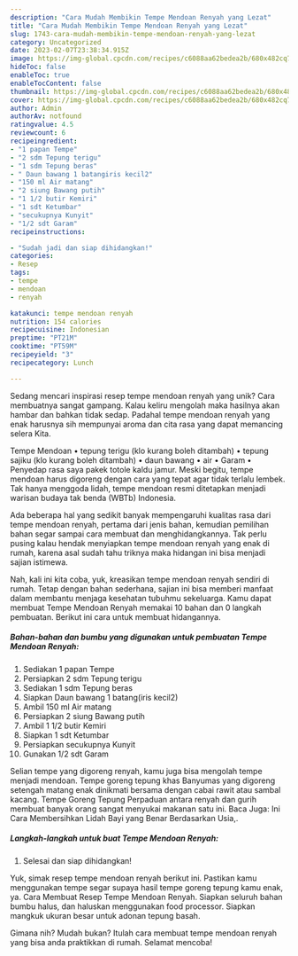 ```yaml
---
description: "Cara Mudah Membikin Tempe Mendoan Renyah yang Lezat"
title: "Cara Mudah Membikin Tempe Mendoan Renyah yang Lezat"
slug: 1743-cara-mudah-membikin-tempe-mendoan-renyah-yang-lezat
category: Uncategorized
date: 2023-02-07T23:38:34.915Z
image: https://img-global.cpcdn.com/recipes/c6088aa62bedea2b/680x482cq70/tempe-mendoan-renyah-foto-resep-utama.jpg
hideToc: false
enableToc: true
enableTocContent: false
thumbnail: https://img-global.cpcdn.com/recipes/c6088aa62bedea2b/680x482cq70/tempe-mendoan-renyah-foto-resep-utama.jpg
cover: https://img-global.cpcdn.com/recipes/c6088aa62bedea2b/680x482cq70/tempe-mendoan-renyah-foto-resep-utama.jpg
author: Admin
authorAv: notfound
ratingvalue: 4.5
reviewcount: 6
recipeingredient:
- "1 papan Tempe"
- "2 sdm Tepung terigu"
- "1 sdm Tepung beras"
- " Daun bawang 1 batangiris kecil2"
- "150 ml Air matang"
- "2 siung Bawang putih"
- "1 1/2 butir Kemiri"
- "1 sdt Ketumbar"
- "secukupnya Kunyit"
- "1/2 sdt Garam"
recipeinstructions:

- "Sudah jadi dan siap dihidangkan!"
categories:
- Resep
tags:
- tempe
- mendoan
- renyah

katakunci: tempe mendoan renyah 
nutrition: 154 calories
recipecuisine: Indonesian
preptime: "PT21M"
cooktime: "PT59M"
recipeyield: "3"
recipecategory: Lunch

---
```





Sedang mencari inspirasi resep tempe mendoan renyah yang unik? Cara membuatnya sangat gampang. Kalau keliru mengolah maka hasilnya akan hambar dan bahkan tidak sedap. Padahal tempe mendoan renyah yang enak harusnya sih mempunyai aroma dan cita rasa yang dapat memancing selera Kita.





Tempe Mendoan • tepung terigu (klo kurang boleh ditambah) • tepung sajiku (klo kurang boleh ditambah) • daun bawang • air • Garam • Penyedap rasa saya pakek totole kaldu jamur. Meski begitu, tempe mendoan harus digoreng dengan cara yang tepat agar tidak terlalu lembek. Tak hanya menggoda lidah, tempe mendoan resmi ditetapkan menjadi warisan budaya tak benda (WBTb) Indonesia.

Ada beberapa hal yang sedikit banyak mempengaruhi kualitas rasa dari tempe mendoan renyah, pertama dari jenis bahan, kemudian pemilihan bahan segar sampai cara membuat dan menghidangkannya. Tak perlu pusing kalau hendak menyiapkan tempe mendoan renyah yang enak di rumah, karena asal sudah tahu triknya maka hidangan ini bisa menjadi sajian istimewa.






Nah, kali ini kita coba, yuk, kreasikan tempe mendoan renyah sendiri di rumah. Tetap dengan bahan sederhana, sajian ini bisa memberi manfaat dalam membantu menjaga kesehatan tubuhmu sekeluarga. Kamu dapat membuat Tempe Mendoan Renyah memakai 10 bahan dan 0 langkah pembuatan. Berikut ini cara untuk membuat hidangannya.

<!--inarticleads1-->

##### Bahan-bahan dan bumbu yang digunakan untuk pembuatan Tempe Mendoan Renyah:

1. Sediakan 1 papan Tempe
1. Persiapkan 2 sdm Tepung terigu
1. Sediakan 1 sdm Tepung beras
1. Siapkan  Daun bawang 1 batang(iris kecil2)
1. Ambil 150 ml Air matang
1. Persiapkan 2 siung Bawang putih
1. Ambil 1 1/2 butir Kemiri
1. Siapkan 1 sdt Ketumbar
1. Persiapkan secukupnya Kunyit
1. Gunakan 1/2 sdt Garam


Selian tempe yang digoreng renyah, kamu juga bisa mengolah tempe menjadi mendoan. Tempe goreng tepung khas Banyumas yang digoreng setengah matang enak dinikmati bersama dengan cabai rawit atau sambal kacang. Tempe Goreng Tepung Perpaduan antara renyah dan gurih membuat banyak orang sangat menyukai makanan satu ini. Baca Juga: Ini Cara Membersihkan Lidah Bayi yang Benar Berdasarkan Usia,. 

<!--inarticleads2-->

##### Langkah-langkah untuk buat Tempe Mendoan Renyah:


1. Selesai dan siap dihidangkan!

Yuk, simak resep tempe mendoan renyah berikut ini. Pastikan kamu menggunakan tempe segar supaya hasil tempe goreng tepung kamu enak, ya. Cara Membuat Resep Tempe Mendoan Renyah. Siapkan seluruh bahan bumbu halus, dan haluskan menggunakan food processor. Siapkan mangkuk ukuran besar untuk adonan tepung basah. 

Gimana nih? Mudah bukan? Itulah cara membuat tempe mendoan renyah yang bisa anda praktikkan di rumah. Selamat mencoba!

